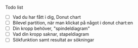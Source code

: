 Todo list

- [ ] Vad du har fått i dig, Donut chart
- [ ] Bilevel partition, när man klickat på något i donut chart:en
- [ ] Din kropp behöver, "spindeldiagram"
- [ ] Vad din kropp saknar, stapeldiagram
- [ ] Sökfunktion samt resultat av sökningar
